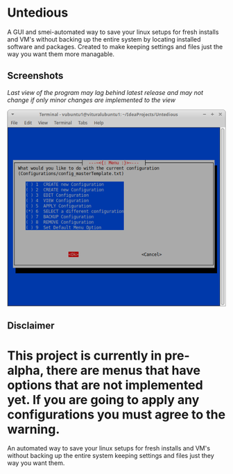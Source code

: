 # Untedious
A GUI and smei-automated way to save your linux setups for fresh installs and VM's without backing up the entire system by locating installed software and packages. Created to make keeping settings and files just the way you want them more managable.

## Screenshots
*Last view of the program may lag behind latest release and may not change if only minor changes are implemented to the view*

![Screenshot of main menu](./MostRecentMainMenu.png)

## Disclaimer
This project is currently in pre-alpha, there are menus that have options that are not implemented yet. If you are going to apply any configurations you must agree to the warning.
=======
An automated way to save your linux setups for fresh installs and VM's without backing up the entire system keeping settings and files just they way you want them.
